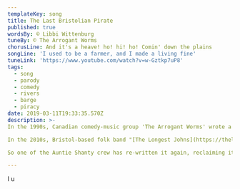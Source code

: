 ```yaml
---
templateKey: song
title: The Last Bristolian Pirate
published: true
wordsBy: © Libbi Wittenburg
tuneBy: © The Arrogant Worms
chorusLine: And it's a heave! ho! hi! ho! Comin' down the plains
songLine: 'I used to be a farmer, and I made a living fine'
tuneLink: 'https://www.youtube.com/watch?v=w-Gztkp7uP8'
tags:
  - song
  - parody
  - comedy
  - rivers
  - barge
  - piracy
date: 2019-03-11T19:33:35.570Z
description: >-
In the 1990s, Canadian comedy-music group 'The Arrogant Worms' wrote a song called "The Last Saskatchewan Pirate". It is based on the absurd idea of a pirate crew forming in Saskatchewan, a landlocked province in Western Canada. The joke in the song was a crew of pirates who existed nowhere near the sea.

In the 2010s, Bristol-based folk band "[The Longest Johns](https://thelongestjohns.bandcamp.com/music)" rewrote it. Possibly entirely missing the point, they set the song in Bristol, famously a port city which was home to a lot of pirates. It didn't quite work for us.

So one of the Auntie Shanty crew has re-written it again, reclaiming it for a landlocked part of the world. 

---
```

I u
